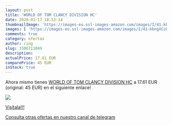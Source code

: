 ```yaml
---
layout: post
title: 'WORLD OF TOM CLANCY DIVISION HC'
date: 2020-01-17 18:53:14
thumbnailImage: 'https://images-eu.ssl-images-amazon.com/images/I/41-kbngXCzL._SL200_.jpg'
images: [ 'https://images-eu.ssl-images-amazon.com/images/I/41-kbngXCzL._SL200_.jpg' ]
comments: true
category: ofertas
author: ring
slug: 1506711049
description:
actualPrice: 17.61 EUR
comparePrice: 45 EUR
inStock: true
---
```


Ahora mismo tienes [WORLD OF TOM CLANCY DIVISION HC](https://www.amazon.com/dp/1506711049/?tag=redken08-20) a 17.61 EUR (original: 45 EUR) en el siguiente enlace!

[![](https://images-eu.ssl-images-amazon.com/images/I/41-kbngXCzL._SL200_.jpg)](https://www.amazon.com/dp/1506711049/?tag=redken08-20)

[Visítala!!!](https://www.amazon.com/dp/1506711049/?tag=redken08-20)

[Consulta otras ofertas en nuestro canal de telegram](https://t.me/s/ofertas25)

